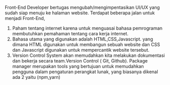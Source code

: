 <!-- Yunif Lukman Hakim -->
<!--Summary Introduction FE -->

Front-End Developer bertugas mengubah/mengimpentasikan UI/UX yang sudah siap menuju ke halaman website.
Terdapat beberapa jalan untuk menjadi Front-End,

1. Paham tentang internet karena untuk menguasai bahasa pemrograman membutuhkan pemahaman tentang cara kerja internet.
2. Bahasa utama yang digunakan adalah HTML,CSS,Javascript. yang dimana HTML digunakan untuk membangun sebuah website dan CSS dan Javascript digunakan untuk mempercantik website tersebut.
3. Version Control System akan memudahkan kita melakukan dokumentasi dan bekerja secara team.Version Control ( Git, Github). Package manager merupakan tools yang bertujuan untuk memudahkan pengguna dalam pengaturan perangkat lunak, yang biasanya dikenal ada 2 yaitu (npm,yarn)
